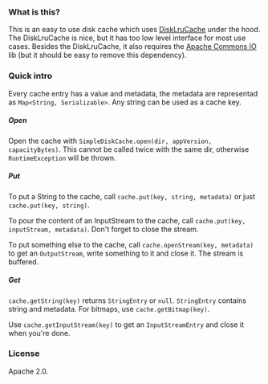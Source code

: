 ### What is this?

This is an easy to use disk cache which uses [DiskLruCache](https://github.com/JakeWharton/DiskLruCache) under the hood. The DiskLruCache is nice, but it has too low level interface for most use cases. Besides the DiskLruCache, it also requires the [Apache Commons IO](http://commons.apache.org/proper/commons-io) lib (but it should be easy to remove this dependency).

### Quick intro

Every cache entry has a value and metadata, the metadata are representad as `Map<String, Serializable>`. Any string can be used as a cache key.

##### Open

Open the cache with `SimpleDiskCache.open(dir, appVersion, capacityBytes)`. This cannot be called twice with the same dir, otherwise `RuntimeException` will be thrown.

##### Put

To put a String to the cache, call `cache.put(key, string, metadata)` or just `cache.put(key, string)`.

To pour the content of an InputStream to the cache, call `cache.put(key, inputStream, metadata)`. Don't forget to close the stream.

To put something else to the cache, call `cache.openStream(key, metadata)` to get an `OutputStream`, write something to it and close it. The stream is buffered.

##### Get

`cache.getString(key)` returns `StringEntry` or `null`. `StringEntry` contains string and metadata. For bitmaps, use `cache.getBitmap(key)`.

Use `cache.getInputStream(key)` to get an `InputStreamEntry` and close it when you're done.

### License

Apache 2.0.
